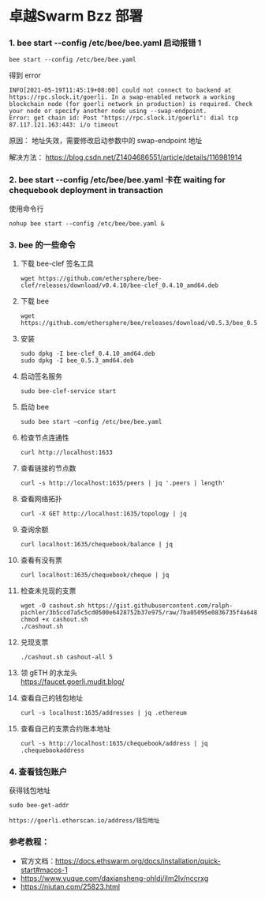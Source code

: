 # 卓越Swarm Bzz 部署

### 1. bee start --config /etc/bee/bee.yaml 启动报错 1

```
bee start --config /etc/bee/bee.yaml
```

得到 error

```
INFO[2021-05-19T11:45:19+08:00] could not connect to backend at https://rpc.slock.it/goerli. In a swap-enabled network a working blockchain node (for goerli network in production) is required. Check your node or specify another node using --swap-endpoint.
Error: get chain id: Post "https://rpc.slock.it/goerli": dial tcp 87.117.121.163:443: i/o timeout
```

原因：
地址失效，需要修改启动参数中的 swap-endpoint 地址

解决方法：
https://blog.csdn.net/Z1404686551/article/details/116981914

### 2. bee start --config /etc/bee/bee.yaml 卡在 waiting for chequebook deployment in transaction

使用命令行

```
nohup bee start --config /etc/bee/bee.yaml &
```

### 3. bee 的一些命令

1. 下载 bee-clef 签名工具  
   ```
   wget https://github.com/ethersphere/bee-clef/releases/download/v0.4.10/bee-clef_0.4.10_amd64.deb
   ```
2. 下载 bee
   
   ```
   wget https://github.com/ethersphere/bee/releases/download/v0.5.3/bee_0.5.3_amd64.deb
   ```
3. 安装
   ```
   sudo dpkg -I bee-clef_0.4.10_amd64.deb
   sudo dpkg -I bee_0.5.3_amd64.deb
   ```
4. 启动签名服务
   ```
   sudo bee-clef-service start
   ```
5. 启动 bee
   ```
   sudo bee start —config /etc/bee/bee.yaml
   ```
6. 检查节点连通性
   ```
   curl http://localhost:1633
   ```
7. 查看链接的节点数
   ```
   curl -s http://localhost:1635/peers | jq '.peers | length'
   ```
8. 查看网络拓扑
   ```
   curl -X GET http://localhost:1635/topology | jq
   ```
9. 查询余额
   ```
   curl localhost:1635/chequebook/balance | jq
   ```
10. 查看有没有票
    ```
    curl localhost:1635/chequebook/cheque | jq
    ```
11. 检查未兑现的支票
    ```
    wget -O cashout.sh https://gist.githubusercontent.com/ralph-pichler/3b5ccd7a5c5cd0500e6428752b37e975/raw/7ba05095e0836735f4a648aefe52c584e18e065f/cashout.sh
    chmod +x cashout.sh
    ./cashout.sh
    ```
12. 兑现支票
    ```
    ./cashout.sh cashout-all 5
    ```
13. 领 gETH 的水龙头  
    https://faucet.goerli.mudit.blog/  
14. 查看自己的钱包地址
    ```
    curl -s localhost:1635/addresses | jq .ethereum
    ```
15. 查看自己的支票合约账本地址
    ```
    curl -s http://localhost:1635/chequebook/address | jq .chequebookaddress
    ```

### 4. 查看钱包账户
   获得钱包地址
   ```
   sudo bee-get-addr
   ```
   ```
   https://goerli.etherscan.io/address/钱包地址
   ```

### 参考教程：

* 官方文档：https://docs.ethswarm.org/docs/installation/quick-start#macos-1  
* https://www.yuque.com/daxiansheng-ohldj/ilm2lv/nccrxg
* https://niutan.com/25823.html
